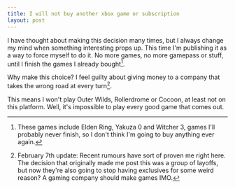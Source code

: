 ```yaml
---
title: I will not buy another xbox game or subscription
layout: post
---
```


I have thought about making this decision many times, but I always change my mind when something interesting props up. This time I'm publishing it as a
way to force myself to do it. No more games, no more gamepass or stuff, until I finish the games I already bought[^elden].

[^elden]: These games include Elden Ring, Yakuza 0 and Witcher 3, games I'll probably never finish, so I don't think I'm going to buy anything ever again.

Why make this choice? I feel guilty about giving money to a company that
takes the wrong road at every turn[^update].

This means I won't play Outer Wilds, Rollerdrome or Cocoon, at least not on this platform. Well, it's impossible to play every good game that comes out.

[^update]: February 7th update: Recent rumours have sort of proven me right here. The decision that originally made me post this was a group of layoffs, but now they're also going to stop having exclusives for some weird reason? A gaming company should make games IMO.

